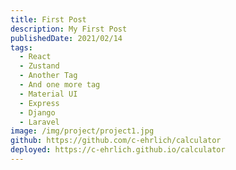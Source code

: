 ```yaml
---
title: First Post
description: My First Post
publishedDate: 2021/02/14
tags:
  - React
  - Zustand
  - Another Tag
  - And one more tag
  - Material UI
  - Express
  - Django
  - Laravel
image: /img/project/project1.jpg
github: https://github.com/c-ehrlich/calculator
deployed: https://c-ehrlich.github.io/calculator
---
```

